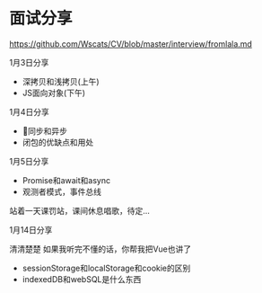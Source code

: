 # 面试分享

https://github.com/Wscats/CV/blob/master/interview/fromlala.md

1月3日分享
- 深拷贝和浅拷贝(上午)
- JS面向对象(下午)

1月4日分享
- 同步和异步
- 闭包的优缺点和用处

1月5日分享
- Promise和await和async
- 观测者模式，事件总线

站着一天课罚站，课间休息唱歌，待定...

1月14日分享

清清楚楚 如果我听完不懂的话，你帮我把Vue也讲了

- sessionStorage和localStorage和cookie的区别
- indexedDB和webSQL是什么东西
